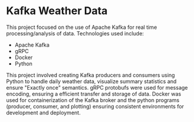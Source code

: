 # Kafka Weather Data

This project focused on the use of Apache Kafka for real time processing/analysis of data. Technologies used include:

  - Apache Kafka
  - gRPC
  - Docker
  - Python

This project involved creating Kafka producers and consumers using Python to handle daily weather data, visualize summary statistics and ensure "Exactly once" semantics. gRPC protobufs were used for message encoding, ensuring a efficient transfer and storage of data. Docker was used for containerization of the Kafka broker and the python programs (producer, consumer, and plotting) ensuring consistent environments for development and deployment.
